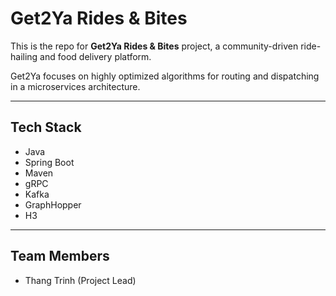 # Get2Ya Rides & Bites

This is the repo for **Get2Ya Rides & Bites** project, a community-driven ride-hailing and food delivery platform.

Get2Ya focuses on highly optimized algorithms for routing and dispatching in a microservices architecture.

---

## Tech Stack

- Java
- Spring Boot
- Maven
- gRPC
- Kafka
- GraphHopper
- H3

---

## Team Members

- Thang Trinh (Project Lead)